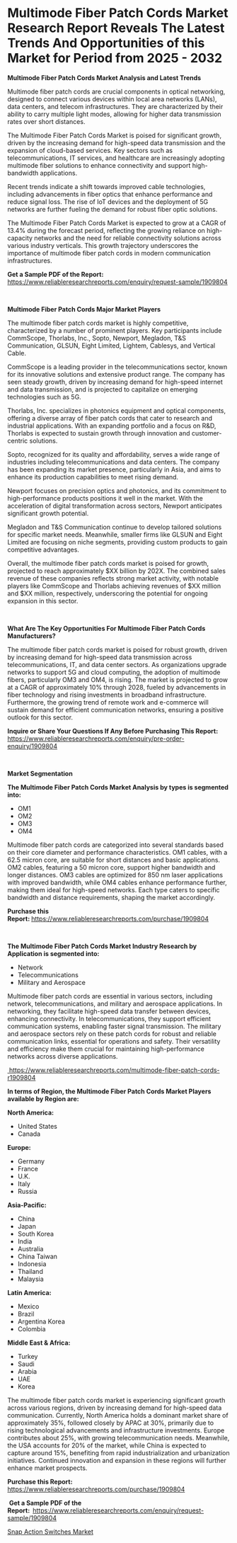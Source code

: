<p><h1>Multimode Fiber Patch Cords Market Research Report Reveals The Latest Trends And Opportunities of this Market for Period from 2025 - 2032</h1></p><p><strong>Multimode Fiber Patch Cords Market Analysis and Latest Trends</strong></p>
<p><p>Multimode fiber patch cords are crucial components in optical networking, designed to connect various devices within local area networks (LANs), data centers, and telecom infrastructures. They are characterized by their ability to carry multiple light modes, allowing for higher data transmission rates over short distances.</p><p>The Multimode Fiber Patch Cords Market is poised for significant growth, driven by the increasing demand for high-speed data transmission and the expansion of cloud-based services. Key sectors such as telecommunications, IT services, and healthcare are increasingly adopting multimode fiber solutions to enhance connectivity and support high-bandwidth applications.</p><p>Recent trends indicate a shift towards improved cable technologies, including advancements in fiber optics that enhance performance and reduce signal loss. The rise of IoT devices and the deployment of 5G networks are further fueling the demand for robust fiber optic solutions. </p><p>The Multimode Fiber Patch Cords Market is expected to grow at a CAGR of 13.4% during the forecast period, reflecting the growing reliance on high-capacity networks and the need for reliable connectivity solutions across various industry verticals. This growth trajectory underscores the importance of multimode fiber patch cords in modern communication infrastructures.</p></p>
<p><strong>Get a Sample PDF of the Report:&nbsp;</strong> <a href="https://www.reliableresearchreports.com/enquiry/request-sample/1909804?utm_campaign=3253&utm_medium=2&utm_source=Github&utm_content=ia&utm_term=06042025&utm_id=multimode-fiber-patch-cords">https://www.reliableresearchreports.com/enquiry/request-sample/1909804</a></p>
<p>&nbsp;</p>
<p><strong>Multimode Fiber Patch Cords Major Market Players</strong></p>
<p><p>The multimode fiber patch cords market is highly competitive, characterized by a number of prominent players. Key participants include CommScope, Thorlabs, Inc., Sopto, Newport, Megladon, T&S Communication, GLSUN, Eight Limited, Lightem, Cablesys, and Vertical Cable. </p><p>CommScope is a leading provider in the telecommunications sector, known for its innovative solutions and extensive product range. The company has seen steady growth, driven by increasing demand for high-speed internet and data transmission, and is projected to capitalize on emerging technologies such as 5G.</p><p>Thorlabs, Inc. specializes in photonics equipment and optical components, offering a diverse array of fiber patch cords that cater to research and industrial applications. With an expanding portfolio and a focus on R&D, Thorlabs is expected to sustain growth through innovation and customer-centric solutions.</p><p>Sopto, recognized for its quality and affordability, serves a wide range of industries including telecommunications and data centers. The company has been expanding its market presence, particularly in Asia, and aims to enhance its production capabilities to meet rising demand.</p><p>Newport focuses on precision optics and photonics, and its commitment to high-performance products positions it well in the market. With the acceleration of digital transformation across sectors, Newport anticipates significant growth potential.</p><p>Megladon and T&S Communication continue to develop tailored solutions for specific market needs. Meanwhile, smaller firms like GLSUN and Eight Limited are focusing on niche segments, providing custom products to gain competitive advantages.</p><p>Overall, the multimode fiber patch cords market is poised for growth, projected to reach approximately $XX billion by 202X. The combined sales revenue of these companies reflects strong market activity, with notable players like CommScope and Thorlabs achieving revenues of $XX million and $XX million, respectively, underscoring the potential for ongoing expansion in this sector.</p></p>
<p>&nbsp;</p>
<p><strong>What Are The Key Opportunities For Multimode Fiber Patch Cords Manufacturers?</strong></p>
<p><p>The multimode fiber patch cords market is poised for robust growth, driven by increasing demand for high-speed data transmission across telecommunications, IT, and data center sectors. As organizations upgrade networks to support 5G and cloud computing, the adoption of multimode fibers, particularly OM3 and OM4, is rising. The market is projected to grow at a CAGR of approximately 10% through 2028, fueled by advancements in fiber technology and rising investments in broadband infrastructure. Furthermore, the growing trend of remote work and e-commerce will sustain demand for efficient communication networks, ensuring a positive outlook for this sector.</p></p>
<p><strong>Inquire or Share Your Questions If Any Before Purchasing This Report:</strong> <a href="https://www.reliableresearchreports.com/enquiry/pre-order-enquiry/1909804?utm_campaign=3253&utm_medium=2&utm_source=Github&utm_content=ia&utm_term=06042025&utm_id=multimode-fiber-patch-cords">https://www.reliableresearchreports.com/enquiry/pre-order-enquiry/1909804</a></p>
<p>&nbsp;</p>
<p><strong>Market Segmentation</strong></p>
<p><strong>The Multimode Fiber Patch Cords Market Analysis by types is segmented into:</strong></p>
<p><ul><li>OM1</li><li>OM2</li><li>OM3</li><li>OM4</li></ul></p>
<p><p>Multimode fiber patch cords are categorized into several standards based on their core diameter and performance characteristics. OM1 cables, with a 62.5 micron core, are suitable for short distances and basic applications. OM2 cables, featuring a 50 micron core, support higher bandwidth and longer distances. OM3 cables are optimized for 850 nm laser applications with improved bandwidth, while OM4 cables enhance performance further, making them ideal for high-speed networks. Each type caters to specific bandwidth and distance requirements, shaping the market accordingly.</p></p>
<p><strong>Purchase this Report:&nbsp;</strong><a href="https://www.reliableresearchreports.com/purchase/1909804?utm_campaign=3253&utm_medium=2&utm_source=Github&utm_content=ia&utm_term=06042025&utm_id=multimode-fiber-patch-cords">https://www.reliableresearchreports.com/purchase/1909804</a></p>
<p>&nbsp;</p>
<p><strong>The Multimode Fiber Patch Cords Market Industry Research by Application is segmented into:</strong></p>
<p><ul><li>Network</li><li>Telecommunications</li><li>Military and Aerospace</li></ul></p>
<p><p>Multimode fiber patch cords are essential in various sectors, including network, telecommunications, and military and aerospace applications. In networking, they facilitate high-speed data transfer between devices, enhancing connectivity. In telecommunications, they support efficient communication systems, enabling faster signal transmission. The military and aerospace sectors rely on these patch cords for robust and reliable communication links, essential for operations and safety. Their versatility and efficiency make them crucial for maintaining high-performance networks across diverse applications.</p></p>
<p><a href="https://www.reliableresearchreports.com/multimode-fiber-patch-cords-r1909804?utm_campaign=3253&utm_medium=2&utm_source=Github&utm_content=ia&utm_term=06042025&utm_id=multimode-fiber-patch-cords">&nbsp;https://www.reliableresearchreports.com/multimode-fiber-patch-cords-r1909804</a></p>
<p><strong>In terms of Region, the Multimode Fiber Patch Cords Market Players available by Region are:</strong></p>
<p>
    <p> <strong> North America: </strong>
        <ul>
            <li>United States</li>
            <li>Canada</li>
        </ul>
        </p> 
    <p> <strong> Europe: </strong>
        <ul>
            <li>Germany</li>
            <li>France</li>
            <li>U.K.</li>
            <li>Italy</li>
            <li>Russia</li>
        </ul>
        </p> 
    <p> <strong> Asia-Pacific: </strong>
        <ul>
            <li>China</li>
            <li>Japan</li>
            <li>South Korea</li>
            <li>India</li>
            <li>Australia</li>
            <li>China Taiwan</li>
            <li>Indonesia</li>
            <li>Thailand</li>
            <li>Malaysia</li>
        </ul>
        </p> 
    <p> <strong> Latin America: </strong>
        <ul>
            <li>Mexico</li>
            <li>Brazil</li>
            <li>Argentina Korea</li>
            <li>Colombia</li>
        </ul>
        </p> 
    <p> <strong> Middle East & Africa: </strong>
        <ul>
            <li>Turkey</li>
            <li>Saudi</li>
            <li>Arabia</li>
            <li>UAE</li>
            <li>Korea</li>
        </ul>
    </p>
    </p>
<p><p>The multimode fiber patch cords market is experiencing significant growth across various regions, driven by increasing demand for high-speed data communication. Currently, North America holds a dominant market share of approximately 35%, followed closely by APAC at 30%, primarily due to rising technological advancements and infrastructure investments. Europe contributes about 25%, with growing telecommunication needs. Meanwhile, the USA accounts for 20% of the market, while China is expected to capture around 15%, benefiting from rapid industrialization and urbanization initiatives. Continued innovation and expansion in these regions will further enhance market prospects.</p></p>
<p><strong>Purchase this Report: </strong><a href="https://www.reliableresearchreports.com/purchase/1909804?utm_campaign=3253&utm_medium=2&utm_source=Github&utm_content=ia&utm_term=06042025&utm_id=multimode-fiber-patch-cords">https://www.reliableresearchreports.com/purchase/1909804</a></p>
<p>&nbsp;<strong>Get a Sample PDF of the Report:&nbsp;&nbsp;</strong><a href="https://www.reliableresearchreports.com/enquiry/request-sample/1909804?utm_campaign=3253&utm_medium=2&utm_source=Github&utm_content=ia&utm_term=06042025&utm_id=multimode-fiber-patch-cords">https://www.reliableresearchreports.com/enquiry/request-sample/1909804</a></p>
<p><strong></strong></p>
<p><p><a href="https://github.com/sirayedantte/Market-Research-Report-List-1/blob/main/snap-action-switches-market.md?utm_campaign=3253&utm_medium=2&utm_source=Github&utm_content=ia&utm_term=06042025&utm_id=multimode-fiber-patch-cords">Snap Action Switches Market</a></p></p>